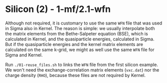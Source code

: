 # Silicon (2) - 1-mf/2.1-wfn

Although not required, it is customary to use the same `WFN` file that was used
in Sigma also in Kernel. The reason is simple: we usually interpolate both the
matrix elements from the Bethe-Salpeter equation (BSE), which is calculated in
Kernel, and the quasiparticle energies, calculated in Sigma. But if the
quasiparticle energies and the kernel matrix elements are calculated on the
same k-grid, we might as well use the same `WFN` file for Sigma and Kernel.

Run `./01-reuse_files.sh` to links the `WFN` file from the first silicon
example. We won't need the exchange-correlation matrix elements (`vxc.dat`) nor
the charge density (`RHO`), because these files are not required by Kernel.
